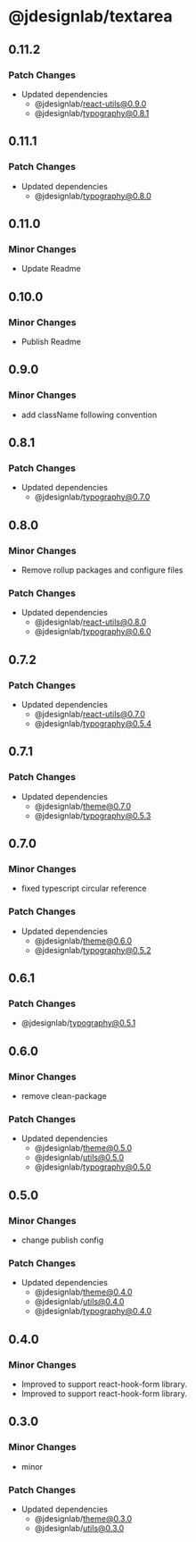 # @jdesignlab/textarea

## 0.11.2

### Patch Changes

- Updated dependencies
  - @jdesignlab/react-utils@0.9.0
  - @jdesignlab/typography@0.8.1

## 0.11.1

### Patch Changes

- Updated dependencies
  - @jdesignlab/typography@0.8.0

## 0.11.0

### Minor Changes

- Update Readme

## 0.10.0

### Minor Changes

- Publish Readme

## 0.9.0

### Minor Changes

- add className following convention

## 0.8.1

### Patch Changes

- Updated dependencies
  - @jdesignlab/typography@0.7.0

## 0.8.0

### Minor Changes

- Remove rollup packages and configure files

### Patch Changes

- Updated dependencies
  - @jdesignlab/react-utils@0.8.0
  - @jdesignlab/typography@0.6.0

## 0.7.2

### Patch Changes

- Updated dependencies
  - @jdesignlab/react-utils@0.7.0
  - @jdesignlab/typography@0.5.4

## 0.7.1

### Patch Changes

- Updated dependencies
  - @jdesignlab/theme@0.7.0
  - @jdesignlab/typography@0.5.3

## 0.7.0

### Minor Changes

- fixed typescript circular reference

### Patch Changes

- Updated dependencies
  - @jdesignlab/theme@0.6.0
  - @jdesignlab/typography@0.5.2

## 0.6.1

### Patch Changes

- @jdesignlab/typography@0.5.1

## 0.6.0

### Minor Changes

- remove clean-package

### Patch Changes

- Updated dependencies
  - @jdesignlab/theme@0.5.0
  - @jdesignlab/utils@0.5.0
  - @jdesignlab/typography@0.5.0

## 0.5.0

### Minor Changes

- change publish config

### Patch Changes

- Updated dependencies
  - @jdesignlab/theme@0.4.0
  - @jdesignlab/utils@0.4.0
  - @jdesignlab/typography@0.4.0

## 0.4.0

### Minor Changes

- Improved to support react-hook-form library.
- Improved to support react-hook-form library.

## 0.3.0

### Minor Changes

- minor

### Patch Changes

- Updated dependencies
  - @jdesignlab/theme@0.3.0
  - @jdesignlab/utils@0.3.0
